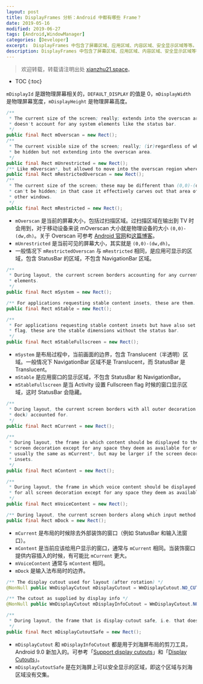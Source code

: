 ```yaml
---
layout: post
title: DisplayFrames 分析：Android 中都有哪些 Frame？
date: 2019-05-16
modified: 2019-06-27
tags: [Android,WindowManager]
categories: [Developer]
excerpt:  DisplayFrames 中包含了屏幕区域、应用区域、内容区域、安全显示区域等等。DisplayFrames 中用十几个 Rect 对象来表示这些 frame...
description: DisplayFrames 中包含了屏幕区域、应用区域、内容区域、安全显示区域等等。DisplayFrames 中用十几个 Rect 对象来表示这些 frame...
---
```

<!-- more -->
> 欢迎转载，转载请注明出处 [xianzhu21.space](xianzhu21.space)。

* TOC
{:toc}

`mDisplayId` 是跟物理屏幕相关的，`DEFAULT_DISPLAY` 的值是 0，`mDisplayWidth` 是物理屏幕宽度，`mDisplayHeight` 是物理屏幕高度。

```java
/**
 * The current size of the screen; really; extends into the overscan area of the screen and
 * doesn't account for any system elements like the status bar.
 */
public final Rect mOverscan = new Rect();
/**
 * The current visible size of the screen; really; (ir)regardless of whether the status bar can
 * be hidden but not extending into the overscan area.
 */
public final Rect mUnrestricted = new Rect();
/** Like mOverscan*, but allowed to move into the overscan region where appropriate. */
public final Rect mRestrictedOverscan = new Rect();
/**
 * The current size of the screen; these may be different than (0,0)-(dw,dh) if the status bar
 * can't be hidden; in that case it effectively carves out that area of the display from all
 * other windows.
 */
public final Rect mRestricted = new Rect();
```

- `mOverscan` 是当前的屏幕大小，包括过扫描区域。过扫描区域在输出到 TV 时会用到，对于移动设备来说 mOverscan 大小就是物理设备的大小 `(0,0)-(dw,dh)`。关于 Overscan 可参考 [Android 官网](https://developer.android.com/training/tv/start/layouts#overscan)和[这篇博客](https://www.cnblogs.com/all-for-fiona/p/4054527.html)。
- `mUnrestricted` 是当前可见的屏幕大小，其实就是 `(0,0)-(dw,dh)`。
- 一般情况下 `mRestrictedOverscan` 与 `mRestricted` 相同，是应用可显示的区域，包含 StatusBar 的区域，不包含 NavigationBar 区域。

```java
/**
 * During layout, the current screen borders accounting for any currently visible system UI
 * elements.
 */
public final Rect mSystem = new Rect();

/** For applications requesting stable content insets, these are them. */
public final Rect mStable = new Rect();

/**
 * For applications requesting stable content insets but have also set the fullscreen window
 * flag, these are the stable dimensions without the status bar.
 */
public final Rect mStableFullscreen = new Rect();
```

- `mSystem` 是布局过程中，当前画面的边界，包含 Translucent（半透明）区域。一般情况下 NavigationBar 区域不是 Translucent，而 StatusBar 是 Translucent。
- `mStable` 是应用窗口的显示区域，不包含 StatusBar 和 NavigationBar。
- `mStableFullscreen` 是当 Activity 设置 Fullscreen flag 时候的窗口显示区域，这时 StatusBar 会隐藏。

```java
/**
 * During layout, the current screen borders with all outer decoration (status bar, input method
 * dock) accounted for.
 */
public final Rect mCurrent = new Rect();

/**
 * During layout, the frame in which content should be displayed to the user, accounting for all
 * screen decoration except for any space they deem as available for other content. This is
 * usually the same as mCurrent*, but may be larger if the screen decor has supplied content
 * insets.
 */
public final Rect mContent = new Rect();

/**
 * During layout, the frame in which voice content should be displayed to the user, accounting
 * for all screen decoration except for any space they deem as available for other content.
 */
public final Rect mVoiceContent = new Rect();

/** During layout, the current screen borders along which input method windows are placed. */
public final Rect mDock = new Rect();
```

- `mCurrent` 是布局的时候除去外部装饰的窗口（例如 StatusBar 和输入法窗口）。
- `mContent` 是当前应该给用户显示的窗口，通常与 `mCurrent` 相同。当装饰窗口提供内容插入的时候，有可能比 `mCurrent` 更大。
- `mVoiceContent` 通常与 `mContent` 相同。
- `mDock` 是输入法布局时的边界。

```java
/** The display cutout used for layout (after rotation) */
@NonNull public WmDisplayCutout mDisplayCutout = WmDisplayCutout.NO_CUTOUT;

/** The cutout as supplied by display info */
@NonNull public WmDisplayCutout mDisplayInfoCutout = WmDisplayCutout.NO_CUTOUT;

/**
 * During layout, the frame that is display-cutout safe, i.e. that does not intersect with it.
 */
public final Rect mDisplayCutoutSafe = new Rect();
```

- `mDisplayCutout` 和 `mDisplayInfoCutout` 都是用于刘海屏布局的剪刀工具，Android 9.0 新加入的。可参考「[Support display cutouts](https://developer.android.com/guide/topics/display-cutout)」和「[Display Cutouts](https://source.android.com/devices/tech/display/display-cutouts)」。
- `mDisplayCutoutSafe` 是在刘海屏上可以安全显示的区域，即这个区域与刘海区域没有交集。
